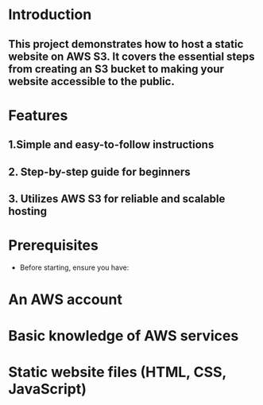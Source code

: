 # Introduction
## This project demonstrates how to host a static website on AWS S3. It covers the essential steps from creating an S3 bucket to making your website accessible to the public.

# Features
## 1.Simple and easy-to-follow instructions
## 2. Step-by-step guide for beginners
## 3. Utilizes AWS S3 for reliable and scalable hosting


# Prerequisites
 - Before starting, ensure you have:

# An AWS account
# Basic knowledge of AWS services
# Static website files (HTML, CSS, JavaScript)
